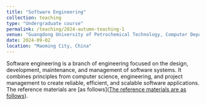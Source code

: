```yaml
---
title: "Software Engineering"
collection: teaching
type: "Undergraduate course"
permalink: /teaching/2024-autumn-teaching-1
venue: "Guangdong University of Petrochemical Technology, Computer Department"
date: 2024-09-02
location: "Maoming City, China"
---
```


Software engineering is a branch of engineering focused on the design, development, maintenance, and management of software systems. It combines principles from computer science, engineering, and project management to create reliable, efficient, and scalable software applications. The reference materials are [as follows]([The reference materials are as follows](https://github.com/QSCTech/zju-icicles/blob/master/%E8%BD%AF%E4%BB%B6%E5%B7%A5%E7%A8%8B/%E6%95%99%E6%9D%90/%E8%BD%AF%E4%BB%B6%E5%B7%A5%E7%A8%8B%EF%BC%9A%E5%AE%9E%E8%B7%B5%E8%80%85%E7%9A%84%E7%A0%94%E7%A9%B6%E6%96%B9%E6%B3%95%EF%BC%88%E7%AC%AC7%E7%89%88%EF%BC%89.pdf)).

<span style="display: none">

[The slides](/files/2024_2_SE/0902_soterengineering_chapter1.pdf) for a first chapter on Sep 02. 

[The slides](/files/2024_2_SE/0905_SE_chapter02.pdf) for a second chapter on Sep 05.

The slides for the [feasibility analysis](/files/2024_2_SE/0909_SE_kexingxing.pdf) with a FA [homework](/files/2024_2_SE/0905_SE_report_modul.docx) on Sep 05.

The slides for the [structured analysis](/files/2024_2_SE/0912_SE_require_structure.pdf) on Sep 12. Add a data flow model [example](/files/2024_2_SE/0914_SE_dataflowEx.ppt).

The slides for the [software design](/files/2024_2_SE/0914_SE_softwareDesign.pdf) on Sep 14-26 before the mid-autumn festival.

[Object orient and UML](/files/2024_2_SE/0929_SE_OO_UML.pdf), [object orient analysis](/files/2024_2_SE/1010_SE_OOA.pdf) from Sep 29 to Oct 10.

[Experiment 1](/files/2024_2_SE/0927_Experiment_engineeringDrawing.pdf) for drawing engineering image on Sep 27, with the module of [experiment report](/files/2024_2_SE/0929_SE_report_modul.docx).

[Architecture Design](/files/2024_2_SE/1012_SE_construction.pdf) and [Object orient design](/files/2024_2_SE/1012_SE_OO_design.pdf) on Oct 12.

[Software implementation](/files/2024_2_SE/1014_SE_software_Implementation.pdf) on Oct 14.

Add [software testing](/files/2024_2_SE/1021_SE_TEST.pdf)

Add [SE maintain](/files/2024_2_SE/1028_SE_maintain.pdf), [process](/files/2024_2_SE/1028_SE_process.pdf) and [management](/files/2024_2_SE/1028_SE_management.pdf).

Add presentation for [Internet Engineering](/files/2024_2_SE/1210_Internet.pptx)


</div>